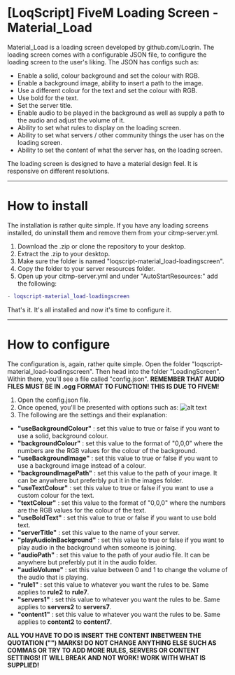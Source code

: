 # [LoqScript] FiveM Loading Screen - Material_Load
Material_Load is a loading screen developed by github.com/Loqrin. The loading screen comes with a configurable JSON file, to configure the loading screen to the user's liking. The JSON has configs such as:
+ Enable a solid, colour background and set the colour with RGB.
+ Enable a background image, ability to insert a path to the image.
+ Use a different colour for the text and set the colour with RGB.
+ Use bold for the text.
+ Set the server title.
+ Enable audio to be played in the background as well as supply a path to the audio and adjust the volume of it.
+ Ability to set what rules to display on the loading screen.
+ Ability to set what servers / other community things the user has on the loading screen.
+ Ability to set the content of what the server has, on the loading screen.

The loading screen is designed to have a material design feel. It is responsive on different resolutions.

---

# How to install
The installation is rather quite simple. If you have any loading screens installed, do uninstall them and remove them from your citmp-server.yml.

1. Download the .zip or clone the repository to your desktop.
2. Extract the .zip to your desktop.
3. Make sure the folder is named "loqscript-material_load-loadingscreen".
4. Copy the folder to your server resources folder.
5. Open up your citmp-server.yml and under "AutoStartResources:" add the following:
```lua
- loqscript-material_load-loadingscreen
```
That's it. It's all installed and now it's time to configure it.

---

# How to configure
The configuration is, again, rather quite simple. Open the folder "loqscript-material_load-loadingscreen". Then head into the folder "LoadingScreen". Within there, you'll see a file called "config.json". **REMEMBER THAT AUDIO FILES MUST BE IN .ogg FORMAT TO FUNCTION! THIS IS DUE TO FIVEM!**

1. Open the config.json file.
2. Once opened, you'll be presented with options such as:
![alt text](http://i.imgur.com/KAA7fxy.png "config.json Settings")
3. The following are the settings and their explanation:
  * **"useBackgroundColour"** : set this value to true or false if you want to use a solid, background colour.
  * **"backgroundColour"** : set this value to the format of "0,0,0" where the numbers are the RGB values for the colour of the background.
  * **"useBackgroundImage"** : set this value to true or false if you want to use a background image instead of a colour.
  * **"backgroundImagePath"** : set this value to the path of your image. It can be anywhere but preferbly put it in the images folder.
  * **"useTextColour"** : set this value to true or false if you want to use a custom colour for the text.
  * **"textColour"** : set this value to the format of "0,0,0" where the numbers are the RGB values for the colour of the text.
  * **"useBoldText"** : set this value to true or false if you want to use bold text.
  * **"serverTitle"** : set this value to the name of your server.
  * **"playAudioInBackground"** : set this value to true or false if you want to play audio in the background when someone is joining.
  * **"audioPath"** : set this value to the path of your audio file. It can be anywhere but preferbly put it in the audio folder.
  * **"audioVolume"** : set this value between 0 and 1 to change the volume of the audio that is playing.
  * **"rule1"** : set this value to whatever you want the rules to be. Same applies to **rule2** to **rule7**.
  * **"servers1"** : set this value to whatever you want the rules to be. Same applies to **servers2** to **servers7**.
  * **"content1"** : set this value to whatever you want the rules to be. Same applies to **content2** to **content7**.
  
  **ALL YOU HAVE TO DO IS INSERT THE CONTENT INBETWEEN THE QUOTATION ("") MARKS! DO NOT CHANGE ANYTHING ELSE SUCH AS COMMAS OR TRY TO ADD MORE RULES, SERVERS OR CONTENT SETTINGS! IT WILL BREAK AND NOT WORK! WORK WITH WHAT IS SUPPLIED!**
  
